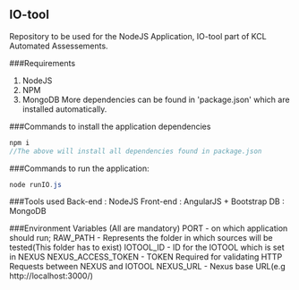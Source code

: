 ## IO-tool
Repository to be used for the NodeJS Application, IO-tool part of KCL Automated Assessements.

###Requirements 
1.  NodeJS
2.  NPM
3.  MongoDB
More dependencies can be found in 'package.json' which are installed automatically.

###Commands to install the application dependencies
```java
npm i
//The above will install all dependencies found in package.json
```

###Commands to run the application:
```java
node runIO.js
```

###Tools used
Back-end : NodeJS
Front-end : AngularJS + Bootstrap
DB : MongoDB

###Environment Variables (All are mandatory)
PORT - on which application should run;
RAW_PATH - Represents the folder in which sources will be tested(This folder has to exist)
IOTOOL_ID - ID for the IOTOOL which is set in NEXUS
NEXUS_ACCESS_TOKEN - TOKEN Required for validating HTTP Requests between NEXUS and IOTOOL
NEXUS_URL - Nexus base URL(e.g http://localhost:3000/)




